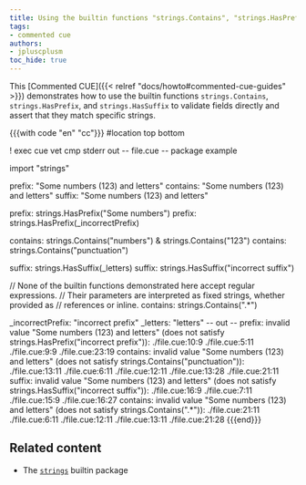 ```yaml
---
title: Using the builtin functions "strings.Contains", "strings.HasPrefix", and "strings.HasSuffix" as field validators
tags:
- commented cue
authors:
- jpluscplusm
toc_hide: true
---
```


This [Commented CUE]({{< relref "docs/howto#commented-cue-guides" >}})
demonstrates how to use the builtin functions `strings.Contains`,
`strings.HasPrefix`, and `strings.HasSuffix` to validate fields directly and
assert that they match specific strings.

{{{with code "en" "cc"}}}
#location top bottom

! exec cue vet
cmp stderr out
-- file.cue --
package example

import "strings"

prefix:   "Some numbers (123) and letters"
contains: "Some numbers (123) and letters"
suffix:   "Some numbers (123) and letters"

prefix: strings.HasPrefix("Some numbers")
prefix: strings.HasPrefix(_incorrectPrefix)

contains: strings.Contains("numbers") & strings.Contains("123")
contains: strings.Contains("punctuation")

suffix: strings.HasSuffix(_letters)
suffix: strings.HasSuffix("incorrect suffix")

// None of the builtin functions demonstrated here accept regular expressions.
// Their parameters are interpreted as fixed strings, whether provided as
// references or inline.
contains: strings.Contains(".*")

_incorrectPrefix: "incorrect prefix"
_letters:         "letters"
-- out --
prefix: invalid value "Some numbers (123) and letters" (does not satisfy strings.HasPrefix("incorrect prefix")):
    ./file.cue:10:9
    ./file.cue:5:11
    ./file.cue:9:9
    ./file.cue:23:19
contains: invalid value "Some numbers (123) and letters" (does not satisfy strings.Contains("punctuation")):
    ./file.cue:13:11
    ./file.cue:6:11
    ./file.cue:12:11
    ./file.cue:13:28
    ./file.cue:21:11
suffix: invalid value "Some numbers (123) and letters" (does not satisfy strings.HasSuffix("incorrect suffix")):
    ./file.cue:16:9
    ./file.cue:7:11
    ./file.cue:15:9
    ./file.cue:16:27
contains: invalid value "Some numbers (123) and letters" (does not satisfy strings.Contains(".*")):
    ./file.cue:21:11
    ./file.cue:6:11
    ./file.cue:12:11
    ./file.cue:13:11
    ./file.cue:21:28
{{{end}}}

## Related content

- The [`strings`](https://pkg.go.dev/cuelang.org/go/pkg/strings) builtin package
